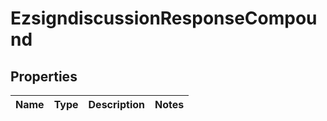 
# EzsigndiscussionResponseCompound

## Properties
| Name | Type | Description | Notes |
| ------------ | ------------- | ------------- | ------------- |



